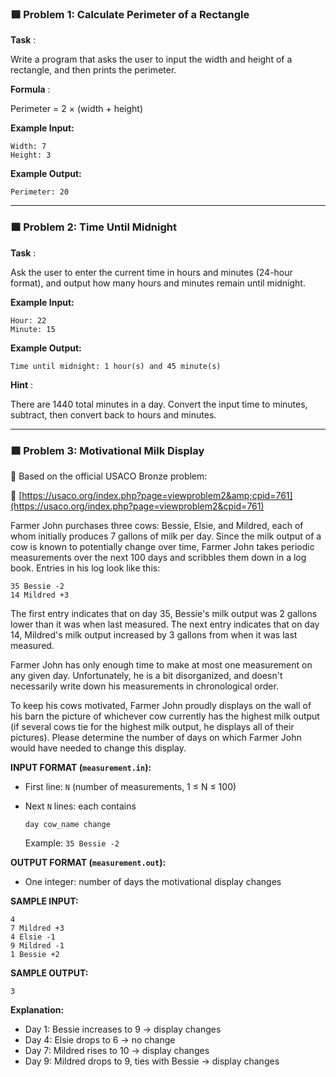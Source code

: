 

### 🟩 **Problem 1: Calculate Perimeter of a Rectangle**

 **Task** :

Write a program that asks the user to input the width and height of a rectangle, and then prints the perimeter.

 **Formula** :

Perimeter = 2 × (width + height)

**Example Input:**

```
Width: 7  
Height: 3
```

**Example Output:**

```
Perimeter: 20
```

---

### 🟩 **Problem 2: Time Until Midnight**

 **Task** :

Ask the user to enter the current time in hours and minutes (24-hour format), and output how many hours and minutes remain until midnight.

**Example Input:**

```
Hour: 22  
Minute: 15
```

**Example Output:**

```
Time until midnight: 1 hour(s) and 45 minute(s)
```

 **Hint** :

There are 1440 total minutes in a day. Convert the input time to minutes, subtract, then convert back to hours and minutes.

---

### 🟩 **Problem 3: Motivational Milk Display**

🧠 Based on the official USACO Bronze problem:

📎 [https://usaco.org/index.php?page=viewproblem2&amp;cpid=761](https://usaco.org/index.php?page=viewproblem2&cpid=761)

Farmer John purchases three cows: Bessie, Elsie, and Mildred, each of whom initially produces 7 gallons of milk per day. Since the milk output of a cow is known to potentially change over time, Farmer John takes periodic measurements over the next 100 days and scribbles them down in a log book. Entries in his log look like this:

```
35 Bessie -2  
14 Mildred +3
```

The first entry indicates that on day 35, Bessie's milk output was 2 gallons lower than it was when last measured. The next entry indicates that on day 14, Mildred's milk output increased by 3 gallons from when it was last measured.

Farmer John has only enough time to make at most one measurement on any given day. Unfortunately, he is a bit disorganized, and doesn't necessarily write down his measurements in chronological order.

To keep his cows motivated, Farmer John proudly displays on the wall of his barn the picture of whichever cow currently has the highest milk output (if several cows tie for the highest milk output, he displays all of their pictures). Please determine the number of days on which Farmer John would have needed to change this display.

**INPUT FORMAT (`measurement.in`):**

* First line: `N` (number of measurements, 1 ≤ N ≤ 100)
* Next `N` lines: each contains

  `day cow_name change`

  Example: `35 Bessie -2`

**OUTPUT FORMAT (`measurement.out`):**

* One integer: number of days the motivational display changes

**SAMPLE INPUT:**

```
4  
7 Mildred +3  
4 Elsie -1  
9 Mildred -1  
1 Bessie +2
```

**SAMPLE OUTPUT:**

```
3
```

**Explanation:**

* Day 1: Bessie increases to 9 → display changes
* Day 4: Elsie drops to 6 → no change
* Day 7: Mildred rises to 10 → display changes
* Day 9: Mildred drops to 9, ties with Bessie → display changes
